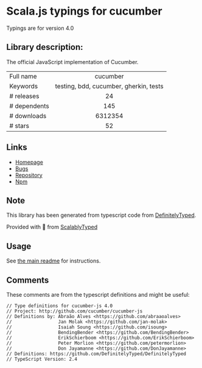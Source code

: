
# Scala.js typings for cucumber

Typings are for version 4.0

## Library description:
The official JavaScript implementation of Cucumber.

|                    |                 |
| ------------------ | :-------------: |
| Full name          | cucumber |
| Keywords           | testing, bdd, cucumber, gherkin, tests |
| # releases         | 24 |
| # dependents       | 145 |
| # downloads        | 6312354 |
| # stars            | 52 |

## Links
- [Homepage](http://github.com/cucumber/cucumber-js)
- [Bugs](http://github.com/cucumber/cucumber-js/issues)
- [Repository](https://github.com/cucumber/cucumber-js)
- [Npm](https://www.npmjs.com/package/cucumber)
    


## Note
This library has been generated from typescript code from [DefinitelyTyped](https://definitelytyped.org).

Provided with :purple_heart: from [ScalablyTyped](https://github.com/oyvindberg/ScalablyTyped)

## Usage
See [the main readme](../../readme.md) for instructions.

## Comments

These comments are from the typescript definitions and might be useful:
```
// Type definitions for cucumber-js 4.0
// Project: http://github.com/cucumber/cucumber-js
// Definitions by: Abraão Alves <https://github.com/abraaoalves>
//                 Jan Molak <https://github.com/jan-molak>
//                 Isaiah Soung <https://github.com/isoung>
//                 BendingBender <https://github.com/BendingBender>
//                 ErikSchierboom <https://github.com/ErikSchierboom>
//                 Peter Morlion <https://github.com/petermorlion>
//                 Don Jayamanne <https://github.com/DonJayamanne>
// Definitions: https://github.com/DefinitelyTyped/DefinitelyTyped
// TypeScript Version: 2.4

```

